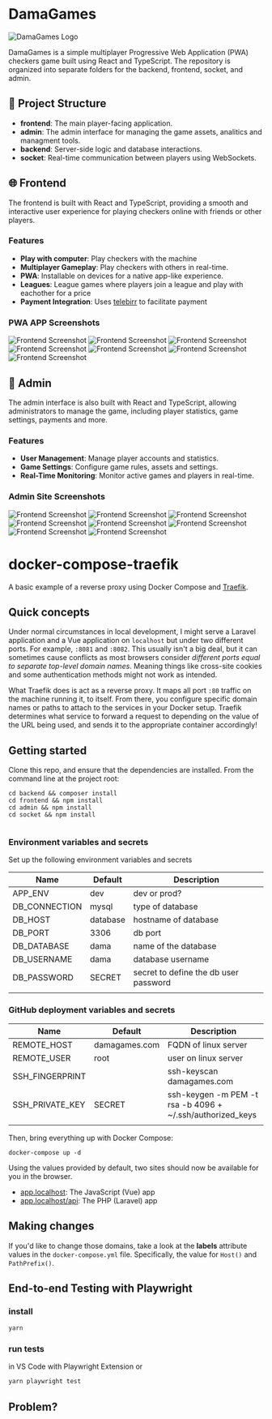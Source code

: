 # DamaGames

![DamaGames Logo](./frontend/src/assets/logo.png)

DamaGames is a simple multiplayer Progressive Web Application (PWA) checkers game built using React and TypeScript. The repository is organized into separate folders for the backend, frontend, socket, and admin.

## 📂 Project Structure

- **frontend**: The main player-facing application.
- **admin**: The admin interface for managing the game assets, analitics and managment tools.
- **backend**: Server-side logic and database interactions.
- **socket**: Real-time communication between players using WebSockets.

## 🌐 Frontend

The frontend is built with React and TypeScript, providing a smooth and interactive user experience for playing checkers online with friends or other players.

### Features

- **Play with computer**: Play checkers with the machine
- **Multiplayer Gameplay**: Play checkers with others in real-time.
- **PWA**: Installable on devices for a native app-like experience.
- **Leagues**: League games where players join a league and play with eachother for a price
- **Payment Integration**: Uses [telebirr](https://www.ethiotelecom.et/telebirr) to facilitate payment

### PWA APP Screenshots

![Frontend Screenshot](./profile_assets/1.png)
![Frontend Screenshot](./profile_assets/2.png)
![Frontend Screenshot](./profile_assets/3.png)
![Frontend Screenshot](./profile_assets/4.png)
![Frontend Screenshot](./profile_assets/5.png)
![Frontend Screenshot](./profile_assets/6.png)
![Frontend Screenshot](./profile_assets/7.png)

## 🔧 Admin

The admin interface is also built with React and TypeScript, allowing administrators to manage the game, including player statistics, game settings, payments and more.

### Features

- **User Management**: Manage player accounts and statistics.
- **Game Settings**: Configure game rules, assets and settings.
- **Real-Time Monitoring**: Monitor active games and players in real-time.

### Admin Site Screenshots

![Frontend Screenshot](./profile_assets/8.png)
![Frontend Screenshot](./profile_assets/9.png)
![Frontend Screenshot](./profile_assets/10.png)
![Frontend Screenshot](./profile_assets/11.png)
![Frontend Screenshot](./profile_assets/12.png)
![Frontend Screenshot](./profile_assets/13.png)
![Frontend Screenshot](./profile_assets/14.png)
![Frontend Screenshot](./profile_assets/15.png)

# docker-compose-traefik

A basic example of a reverse proxy using Docker Compose and [Traefik](https://traefik.io/traefik/).

## Quick concepts

Under normal circumstances in local development, I might serve a Laravel application and a Vue application on `localhost` but under two different ports. For example, `:8081` and `:8082`. This usually isn't a big deal, but it can sometimes cause conflicts as most browsers consider _different ports equal to separate top-level domain names_. Meaning things like cross-site cookies and some authentication methods might not work as intended.

What Traefik does is act as a reverse proxy. It maps all port `:80` traffic on the machine running it, to itself. From there, you configure specific domain names or paths to attach to the services in your Docker setup. Traefik determines what service to forward a request to depending on the value of the URL being used, and sends it to the appropriate container accordingly!

## Getting started

Clone this repo, and ensure that the dependencies are installed. From the command line at the project root:

```
cd backend && composer install
cd frontend && npm install
cd admin && npm install
cd socket && npm install


```

### Environment variables and secrets

Set up the following environment variables and secrets

| Name          | Default  | Description                           |
| ------------- | -------- | ------------------------------------- |
| APP_ENV       | dev      | dev or prod?                          |
| DB_CONNECTION | mysql    | type of database                      |
| DB_HOST       | database | hostname of database                  |
| DB_PORT       | 3306     | db port                               |
| DB_DATABASE   | dama     | name of the database                  |
| DB_USERNAME   | dama     | database username                     |
| DB_PASSWORD   | SECRET   | secret to define the db user password |
|               |          |                                       |

### GitHub deployment variables and secrets

| Name            | Default       | Description                                               |
| --------------- | ------------- | --------------------------------------------------------- |
| REMOTE_HOST     | damagames.com | FQDN of linux server                                      |
| REMOTE_USER     | root          | user on linux server                                      |
| SSH_FINGERPRINT |               | ssh-keyscan damagames.com                                 |
| SSH_PRIVATE_KEY | SECRET        | ssh-keygen -m PEM -t rsa -b 4096 + ~/.ssh/authorized_keys |
|                 |               |                                                           |

Then, bring everything up with Docker Compose:

```
docker-compose up -d
```

Using the values provided by default, two sites should now be available for you in the browser.

- [app.localhost](http://app.localhost): The JavaScript (Vue) app
- [app.localhost/api](http://app.localhost/api): The PHP (Laravel) app

## Making changes

If you'd like to change those domains, take a look at the **labels** attribute values in the `docker-compose.yml` file. Specifically, the value for `Host()` and `PathPrefix()`.

## End-to-end Testing with Playwright

### install

```sh
yarn

```

### run tests

in VS Code with Playwright Extension or

```sh
yarn playwright test
```

## Problem?
